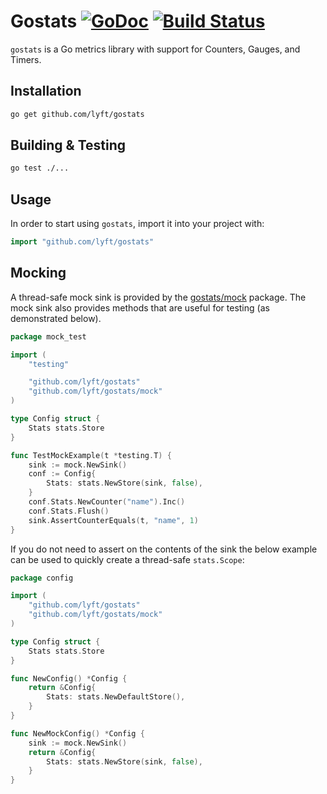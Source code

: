 # Gostats [![GoDoc](https://godoc.org/github.com/lyft/gostats?status.svg)](https://godoc.org/github.com/lyft/gostats) [![Build Status](https://github.com/lyft/gostats/actions/workflows/actions.yml/badge.svg?branch=master)](https://github.com/lyft/gostats/actions/workflows/actions.yml)
`gostats` is a Go metrics library with support for Counters, Gauges, and Timers.

## Installation

```sh
go get github.com/lyft/gostats
```

## Building & Testing

```sh
go test ./...
```

## Usage

In order to start using `gostats`, import it into your project with:

```go
import "github.com/lyft/gostats"
```


## Mocking

A thread-safe mock sink is provided by the [gostats/mock](https://github.com/lyft/gostats/blob/mock-sink/mock/sink.go) package.  The mock sink also provides methods that are useful for testing (as demonstrated below).
```go
package mock_test

import (
	"testing"

	"github.com/lyft/gostats"
	"github.com/lyft/gostats/mock"
)

type Config struct {
	Stats stats.Store
}

func TestMockExample(t *testing.T) {
	sink := mock.NewSink()
	conf := Config{
		Stats: stats.NewStore(sink, false),
	}
	conf.Stats.NewCounter("name").Inc()
	conf.Stats.Flush()
	sink.AssertCounterEquals(t, "name", 1)
}
```

If you do not need to assert on the contents of the sink the below example can be used to quickly create a thread-safe `stats.Scope`:
```go
package config

import (
	"github.com/lyft/gostats"
	"github.com/lyft/gostats/mock"
)

type Config struct {
	Stats stats.Store
}

func NewConfig() *Config {
	return &Config{
		Stats: stats.NewDefaultStore(),
	}
}

func NewMockConfig() *Config {
	sink := mock.NewSink()
	return &Config{
		Stats: stats.NewStore(sink, false),
	}
}
```
